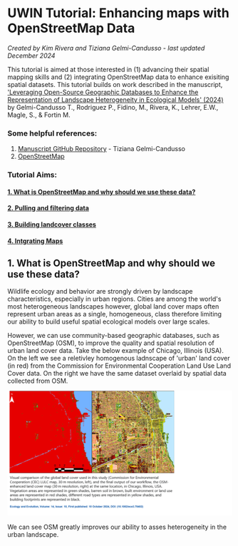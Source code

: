 # UWIN Tutorial: Enhancing maps with OpenStreetMap Data
*Created by Kim Rivera and Tiziana Gelmi-Candusso - last updated December 2024*

This tutorial is aimed at those interested in (1) advancing their spatial mapping skills and (2) integrating OpenStreetMap data to enhance exisiting spatial datasets. 
This tutorial builds on work described in the manuscript, 
['Leveraging Open-Source Geographic Databases to Enhance the Representation of Landscape Heterogeneity in Ecological Models' (2024)](https://onlinelibrary.wiley.com/doi/full/10.1002/ece3.70402) by Gelmi-Candusso T., Rodriguez P., Fidino, M., Rivera, K., Lehrer, E.W., Magle, S., & Fortin M. 

### Some helpful references:
1. [Manuscript GitHub Repository](https://github.com/tgelmi-candusso/OSM_for_Ecology.git) - Tiziana Gelmi-Candusso 
2. [OpenStreetMap](https://www.openstreetmap.org/export#map=15/-41.15840/-71.31170)

### Tutorial Aims:

#### <a href="#OpenStreetMaps"> 1. What is OpenStreetMap and why should we use these data?</a>

#### <a href="#pullingandformatting"> 2. Pulling and filtering data</a>

#### <a href="#building"> 3. Building landcover classes</a>

#### <a href="#integrating"> 4. Intgrating Maps</a>


<a name="occupancy"></a>

## 1. What is OpenStreetMap and why should we use these data?
Wildlife ecology and behavior are strongly driven by landscape characteristics, especially in urban regions. Cities are among the world's most heterogeneous landscapes however, global land cover maps often represent urban areas as a single, homogeneous, class therefore limiting our ability to build useful spatial ecological models over large scales. 

However, we can use community-based geographic databases, such as OpenStreetMap (OSM), to improve the quality and spatial resolution of urban land cover data. Take the below example of Chicago, Illinois (USA). On the left we see a reletivley homogenous ladnscape of 'urban' land cover (in red) from the Commission for Environmental Cooperation Land Use Land Cover data. On the right we have the same dataset overlaid by spatial data collected from OSM. 

<p float="center">
  <img src="./figures/visual_comparison.png" alt="Visual comparison of the global land cover used in this study (Commission for Environmental Cooperation (CEC) LULC map, 30 m resolution, left), and the final output of our workflow, the OSM-enhanced land cover map (30 m resolution, right) at the same location, in Chicago, Illinois, USA. Vegetation areas are represented in green shades, barren soil in brown, built environment or land use areas are represented in red shades, different road types are represented in yellow shades, and building footprints are represented in black." width="1000" height="auto" />

</p>

We can see OSM greatly improves our ability to asses heterogeneity in the urban landscape. 
